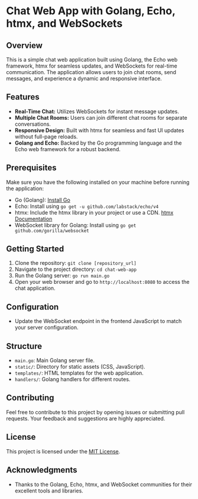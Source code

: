 # Chat Web App with Golang, Echo, htmx, and WebSockets

## Overview
This is a simple chat web application built using Golang, the Echo web framework, htmx for seamless updates, and WebSockets for real-time communication. The application allows users to join chat rooms, send messages, and experience a dynamic and responsive interface.

## Features
- **Real-Time Chat:** Utilizes WebSockets for instant message updates.
- **Multiple Chat Rooms:** Users can join different chat rooms for separate conversations.
- **Responsive Design:** Built with htmx for seamless and fast UI updates without full-page reloads.
- **Golang and Echo:** Backed by the Go programming language and the Echo web framework for a robust backend.

## Prerequisites
Make sure you have the following installed on your machine before running the application:
- Go (Golang): [Install Go](https://golang.org/doc/install)
- Echo: Install using `go get -u github.com/labstack/echo/v4`
- htmx: Include the htmx library in your project or use a CDN. [htmx Documentation](https://htmx.org/docs/)
- WebSocket library for Golang: Install using `go get github.com/gorilla/websocket`

## Getting Started
1. Clone the repository: `git clone [repository_url]`
2. Navigate to the project directory: `cd chat-web-app`
3. Run the Golang server: `go run main.go`
4. Open your web browser and go to `http://localhost:8080` to access the chat application.

## Configuration
- Update the WebSocket endpoint in the frontend JavaScript to match your server configuration.

## Structure
- `main.go`: Main Golang server file.
- `static/`: Directory for static assets (CSS, JavaScript).
- `templates/`: HTML templates for the web application.
- `handlers/`: Golang handlers for different routes.

## Contributing
Feel free to contribute to this project by opening issues or submitting pull requests. Your feedback and suggestions are highly appreciated.

## License
This project is licensed under the [MIT License](LICENSE).

## Acknowledgments
- Thanks to the Golang, Echo, htmx, and WebSocket communities for their excellent tools and libraries.
